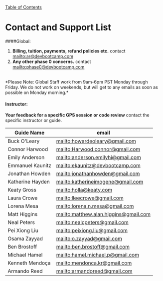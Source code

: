 [Table of Contents](readme.md)

# Contact and Support List

####Global:
1. **Billing, tuition, payments, refund policies etc.** contact <mailto:ar@devbootcamp.com>
2. **Any other phase 0 concerns.** contact <mailto:phase0@devbootcamp.com><br>
<br>
*Please Note: Global Staff work from 9am-6pm PST Monday through Friday. We do not work on weekends, but will get to any emails as soon as possible on Monday morning.* 

#### Instructor:
**Your feedback for a specific GPS session or code review** contact the specific instructor or guide.

| Guide Name | email |
|------------|-------|
| Buck O'Leary | <mailto:howardeoleary@gmail.com>
| Connor Harwood | <mailto:Harwood.connor@gmail.com>
| Emily Anderson | <mailto:anderson.emilyhi@gmail.com> |
| Emmanuel Kaunitz | <mailto:ekaunitz@devbootcamp.com> |
| Jonathan Howden | <mailto:jonathanhowden@gmail.com> |
| Katherine Hayden | <mailto:katherineimogene@gmail.com> |
| Keaty Gross | <mailto:holla@keaty.com>
| Laura Crowe | <mailto:lleecrowe@gmail.com> |
| Lorena Mesa | <mailto:lorena.n.mesa@gmail.com> |
| Matt Higgins | <mailto:matthew.alan.higgins@gmail.com> |
| Neal Peters | <mailto:nealcpeters@gmail.com> |
| Pei Xiong Liu | <mailto:peixiong.liu@gmail.com> |
| Osama Zayyad | <mailto:o.zayyad@gmail.com> |
| Ben Brostoff | <mailto:ben.brostoff@gmail.com> |
| Michael Hamel | <mailto:hamel.michael.p@gmail.com> |
| Kenneth Mendoça | <mailto:mendonca.kr@gmail.com> |
| Armando Reed | <mailto:armandoreed@gmail.com> |
